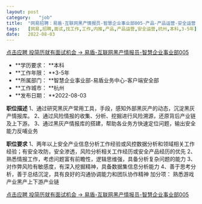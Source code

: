 ```yaml
---
layout:	post
category:	"job"
title:	"网易招聘：易盾-互联网黑产情报员-智慧企业事业部005-产品-产品运营-安全运营-杭州本科3-5年"
tags:	[网易,招聘,面试,找工作,工作,内推,产品,产品运营,安全运营,杭州,本科,3-5年]
date:	2022-08-03
---
```


[点击应聘 投简历就有面试机会 -> 易盾-互联网黑产情报员-智慧企业事业部005](http://mobile.bole.netease.com/bole/boleDetail?id=42073&employeeId=346f03c3cda5f04c&key=all)



- **学历要求： **本科
- **工作年限： **3-5年
- **所属部门： **智慧企业事业部-易盾业务中心-客户端安全部
- **工作城市： **杭州
- **发布日期： **2022-08-03



**职位描述**
1、通过研究黑灰产常用工具，手段，感知外部黑灰产的动态，沉淀黑灰产情报库。
2、通过风险情报的收集、分析、挖掘进行风险溯源，还原背后产业链及上下游。
3、通过黑灰产情报库的搭建，帮助各业务方快速定位问题，输出安全能力反哺业务



**职位要求**
1、两年以上安全产业信息分析工作经验或风控数据分析和领域相关工作经验；有安全攻防，安全渗透，风险分析相关工作经历或安全产品经历的优先
2、熟悉情报工作，考虑问题富有前瞻性，逻辑思维强，具备分析复杂问题的能力 
3、对作弊风险有敏感度，有深入挖掘精神，具备数据集信息分析能力
4、善于思考分析，善于总结沉淀，具有良好的沟通协调能力和团队协作精神
加分项：
熟悉游戏产业黑产上下游产业链



[点击应聘 投简历就有面试机会 -> 易盾-互联网黑产情报员-智慧企业事业部005](http://mobile.bole.netease.com/bole/boleDetail?id=42073&employeeId=346f03c3cda5f04c&key=all)